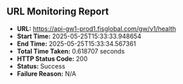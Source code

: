 ## URL Monitoring Report

- **URL:** https://api-gw1-prod1.fisglobal.com/gw/v1/health
- **Start Time:** 2025-05-25T15:33:33.948654
- **End Time:** 2025-05-25T15:33:34.567361
- **Total Time Taken:** 0.618707 seconds
- **HTTP Status Code:** 200
- **Status:** Success
- **Failure Reason:** N/A
